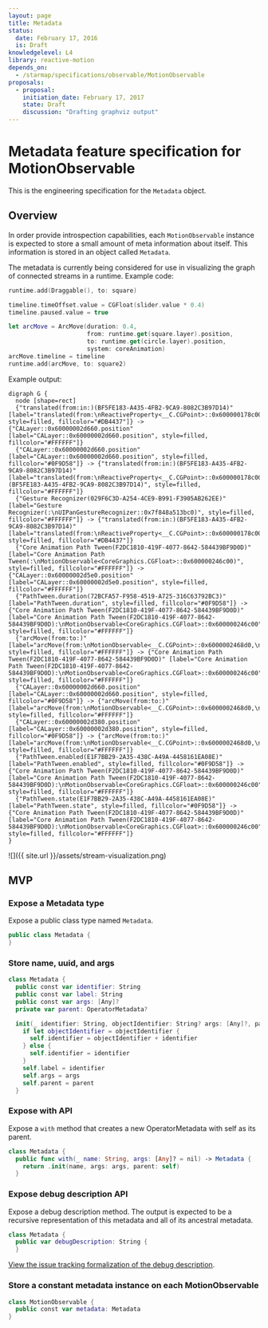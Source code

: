 ```yaml
---
layout: page
title: Metadata
status:
  date: February 17, 2016
  is: Draft
knowledgelevel: L4
library: reactive-motion
depends_on:
  - /starmap/specifications/observable/MotionObservable
proposals:
  - proposal:
    initiation_date: February 17, 2017
    state: Draft
    discussion: "Drafting graphviz output"
---
```


# Metadata feature specification for MotionObservable

This is the engineering specification for the `Metadata` object.

## Overview

In order provide introspection capabilities, each `MotionObservable` instance is expected to store a
small amount of meta information about itself. This information is stored in an object called
`Metadata`.

The metadata is currently being considered for use in visualizing the graph of connected streams in
a runtime. Example code:

```swift
runtime.add(Draggable(), to: square)

timeline.timeOffset.value = CGFloat(slider.value * 0.4)
timeline.paused.value = true

let arcMove = ArcMove(duration: 0.4,
                      from: runtime.get(square.layer).position,
                      to: runtime.get(circle.layer).position,
                      system: coreAnimation)
arcMove.timeline = timeline
runtime.add(arcMove, to: square2)
```

Example output:

```
digraph G {
  node [shape=rect]
  {"translated(from:in:)(BF5FE183-A435-4FB2-9CA9-8082C3B97D14)" [label="translated(from:\nReactiveProperty<__C.CGPoint>::0x600000178c00,\nin:\nUIView::0x7f848a410900)", style=filled, fillcolor="#DB4437"]} -> {"CALayer::0x60000002d660.position" [label="CALayer::0x60000002d660.position", style=filled, fillcolor="#FFFFFF"]}
  {"CALayer::0x60000002d660.position" [label="CALayer::0x60000002d660.position", style=filled, fillcolor="#0F9D58"]} -> {"translated(from:in:)(BF5FE183-A435-4FB2-9CA9-8082C3B97D14)" [label="translated(from:\nReactiveProperty<__C.CGPoint>::0x600000178c00,\nin:\nUIView::0x7f848a410900)(BF5FE183-A435-4FB2-9CA9-8082C3B97D14)", style=filled, fillcolor="#FFFFFF"]}
  {"Gesture Recognizer(029F6C3D-A254-4CE9-B991-F3905AB262EE)" [label="Gesture Recognizer(:\nUIPanGestureRecognizer::0x7f848a513bc0)", style=filled, fillcolor="#FFFFFF"]} -> {"translated(from:in:)(BF5FE183-A435-4FB2-9CA9-8082C3B97D14)" [label="translated(from:\nReactiveProperty<__C.CGPoint>::0x600000178c00,\nin:\nUIView::0x7f848a410900)", style=filled, fillcolor="#DB4437"]}
  {"Core Animation Path Tween(F2DC1810-419F-4077-8642-584439BF9D0D)" [label="Core Animation Path Tween(:\nMotionObservable<CoreGraphics.CGFloat>::0x600000246c00)", style=filled, fillcolor="#FFFFFF"]} -> {"CALayer::0x60000002d5e0.position" [label="CALayer::0x60000002d5e0.position", style=filled, fillcolor="#FFFFFF"]}
  {"PathTween.duration(72BCFA57-F958-4519-A725-316C63792BC3)" [label="PathTween.duration", style=filled, fillcolor="#0F9D58"]} -> {"Core Animation Path Tween(F2DC1810-419F-4077-8642-584439BF9D0D)" [label="Core Animation Path Tween(F2DC1810-419F-4077-8642-584439BF9D0D):\nMotionObservable<CoreGraphics.CGFloat>::0x600000246c00", style=filled, fillcolor="#FFFFFF"]}
  {"arcMove(from:to:)" [label="arcMove(from:\nMotionObservable<__C.CGPoint>::0x6000002468d0,\nto:\nMotionObservable<__C.CGPoint>::0x6000002468a0)", style=filled, fillcolor="#FFFFFF"]} -> {"Core Animation Path Tween(F2DC1810-419F-4077-8642-584439BF9D0D)" [label="Core Animation Path Tween(F2DC1810-419F-4077-8642-584439BF9D0D):\nMotionObservable<CoreGraphics.CGFloat>::0x600000246c00", style=filled, fillcolor="#FFFFFF"]}
  {"CALayer::0x60000002d660.position" [label="CALayer::0x60000002d660.position", style=filled, fillcolor="#0F9D58"]} -> {"arcMove(from:to:)" [label="arcMove(from:\nMotionObservable<__C.CGPoint>::0x6000002468d0,\nto:\nMotionObservable<__C.CGPoint>::0x6000002468a0)", style=filled, fillcolor="#FFFFFF"]}
  {"CALayer::0x60000002d380.position" [label="CALayer::0x60000002d380.position", style=filled, fillcolor="#0F9D58"]} -> {"arcMove(from:to:)" [label="arcMove(from:\nMotionObservable<__C.CGPoint>::0x6000002468d0,\nto:\nMotionObservable<__C.CGPoint>::0x6000002468a0)", style=filled, fillcolor="#FFFFFF"]}
  {"PathTween.enabled(E1F7BB29-2A35-438C-A49A-4458161EA08E)" [label="PathTween.enabled", style=filled, fillcolor="#0F9D58"]} -> {"Core Animation Path Tween(F2DC1810-419F-4077-8642-584439BF9D0D)" [label="Core Animation Path Tween(F2DC1810-419F-4077-8642-584439BF9D0D):\nMotionObservable<CoreGraphics.CGFloat>::0x600000246c00", style=filled, fillcolor="#FFFFFF"]}
  {"PathTween.state(E1F7BB29-2A35-438C-A49A-4458161EA08E)" [label="PathTween.state", style=filled, fillcolor="#0F9D58"]} -> {"Core Animation Path Tween(F2DC1810-419F-4077-8642-584439BF9D0D)" [label="Core Animation Path Tween(F2DC1810-419F-4077-8642-584439BF9D0D):\nMotionObservable<CoreGraphics.CGFloat>::0x600000246c00", style=filled, fillcolor="#FFFFFF"]}
}
````

![]({{ site.url }}/assets/stream-visualization.png)

## MVP

### Expose a Metadata type

Expose a public class type named `Metadata`.

```swift
public class Metadata {
}
```

### Store name, uuid, and args

```swift
class Metadata {
  public const var identifier: String
  public const var label: String
  public const var args: [Any]?
  private var parent: OperatorMetadata?

  init(_ identifier: String, objectIdentifier: String? args: [Any]?, parent: Metadata?) {
    if let objectIdentifier = objectIdentifier {
      self.identifier = objectIdentifier + identifier
    } else {
      self.identifier = identifier
    }
    self.label = identifier
    self.args = args
    self.parent = parent
  }
```

### Expose with API

Expose a `with` method that creates a new OperatorMetadata with self as its parent.

```swift
class Metadata {
  public func with(_ name: String, args: [Any]? = nil) -> Metadata {
    return .init(name, args: args, parent: self)
  }
```

### Expose debug description API

Expose a debug description method. The output is expected to be a recursive representation of this
metadata and all of its ancestral metadata.

```swift
class Metadata {
  public var debugDescription: String {
  }
```

[View the issue tracking formalization of the debug description](https://github.com/material-motion/starmap/issues/90).

### Store a constant metadata instance on each MotionObservable

```swift
class MotionObservable {
  public const var metadata: Metadata
}
```
